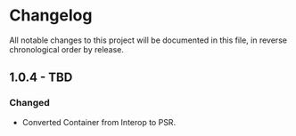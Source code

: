 # Changelog

All notable changes to this project will be documented in this file, in reverse chronological order by release.

## 1.0.4 - TBD
### Changed
- Converted Container from Interop to PSR.